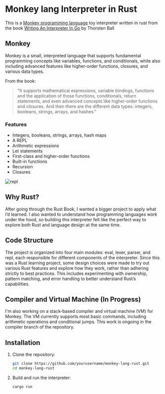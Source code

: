 # Monkey lang Interpreter in Rust

This is a [Monkey programming language](https://monkeylang.org/) toy interpreter written in rust from the book [Writing An Interpreter In Go](https://interpreterbook.com) by Thorsten Ball


## Monkey

Monkey is a small, interpreted language that supports fundamental programming concepts like variables, functions, and conditionals, while also including advanced features like higher-order functions, closures, and various data types.

From the book: 
> "It supports mathematical expressions, variable bindings, functions and the application of those functions, conditionals, return statements, and even advanced concepts like higher-order functions and closures. And then there are the different data types: integers, booleans, strings, arrays, and hashes."


### Features
- Integers, booleans, strings, arrays, hash maps
- A REPL
- Arithmetic expressions
- Let statements
- First-class and higher-order functions
- Built-in functions
- Recursion
- Closures
  
![repl](https://github.com/user-attachments/assets/14c52d1c-90d7-4501-9f0f-5bcb19050a3c)
## Why Rust?
After going through the Rust Book, I wanted a bigger project to apply what I’d learned. I also wanted to understand how programming languages work under the hood, so building this interpreter felt like the perfect way to explore both Rust and language design at the same time.

## Code Structure
The project is organized into four main modules: eval, lexer, parser, and repl, each responsible for different components of the interpreter. Since this was a Rust learning project, some design choices were made to try out various Rust features and explore how they work, rather than adhering strictly to best practices. This includes experimenting with ownership, pattern matching, and error handling to better understand Rust’s capabilities.

## Compiler and Virtual Machine (In Progress)
I'm also working on a stack-based compiler and virtual machine (VM) for Monkey. The VM currently supports most basic commands, including arithmetic operations and conditional jumps.  This work is ongoing in the compiler branch of the repository.


## Installation
1. Clone the repository:
   ```bash
   git clone https://github.com/yourusername/monkey-lang-rust.git
   cd monkey-lang-rust
   ```
2. Build and run the interpreter:
   ```bash
   cargo run
   ```

